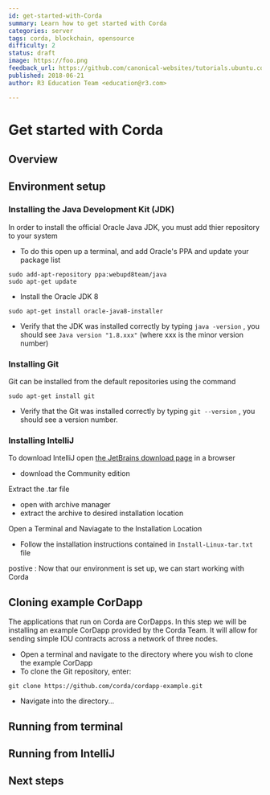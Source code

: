 ```yaml
---
id: get-started-with-Corda
summary: Learn how to get started with Corda
categories: server
tags: corda, blockchain, opensource
difficulty: 2
status: draft
image: https://foo.png
feedback_url: https://github.com/canonical-websites/tutorials.ubuntu.com/issues
published: 2018-06-21
author: R3 Education Team <education@r3.com>

---
```


# Get started with Corda

## Overview

## Environment setup 

### Installing the Java Development Kit (JDK)

In order to install the official Oracle Java JDK, you must add thier repository to your system 
* To do this open up a terminal, and add Oracle's PPA and update your package list
``` 
sudo add-apt-repository ppa:webupd8team/java
sudo apt-get update 
```
* Install the Oracle JDK 8

```
sudo apt-get install oracle-java8-installer
```
* Verify that the JDK was installed correctly by typing `java -version` , you should see `Java version "1.8.xxx"` (where xxx is the minor version number)

### Installing Git 

Git can be installed from the default repositories using the command 

```
sudo apt-get install git
``` 
* Verify that the Git was installed correctly by typing `git --version` , you should see a version number. 

### Installing IntelliJ 

To download IntelliJ open [the JetBrains download page](https://www.jetbrains.com/idea/download/#section=linux) in a browser 
* download the Community edition 

Extract the .tar file 
* open with archive manager 
* extract the archive to desired installation location 

Open a Terminal and Naviagate to the Installation Location 
* Follow the installation instructions contained in `Install-Linux-tar.txt` file 

postive 
: Now that our environment is set up, we can start working with Corda 

## Cloning example CorDapp 
The applications that run on Corda are CorDapps. In this step we will be installing an example CorDapp provided by the Corda Team. It will allow for sending simple IOU contracts across a network of three nodes. 

* Open a terminal and navigate to the directory where you wish to clone the example CorDapp
* To clone the Git repository, enter:
```
git clone https://github.com/corda/cordapp-example.git
```

* Navigate into the directory...


## Running from terminal





## Running from IntelliJ

## Next steps
